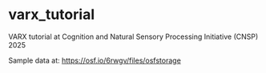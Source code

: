 # varx_tutorial
VARX tutorial at Cognition and Natural Sensory Processing Initiative (CNSP) 2025

Sample data at: https://osf.io/6rwgv/files/osfstorage
